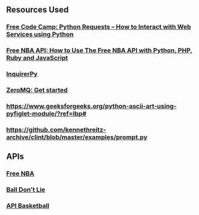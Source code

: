 ## Resources Used

### [Free Code Camp: Python Requests – How to Interact with Web Services using Python ](https://www.freecodecamp.org/news/how-to-interact-with-web-services-using-python/)
### [Free NBA API: How to Use The Free NBA API with Python, PHP, Ruby and JavaScript](https://rapidapi.com/blog/free-nba-api-with-python-php-ruby-and-javascript/)
### [InquirerPy](https://inquirerpy.readthedocs.io/en/latest/)
### [ZeroMQ: Get started](https://zeromq.org/get-started/)
### https://www.geeksforgeeks.org/python-ascii-art-using-pyfiglet-module/?ref=lbp#
### https://github.com/kennethreitz-archive/clint/blob/master/examples/prompt.py
  
## APIs


### [Free NBA](https://rapidapi.com/theapiguy/api/free-nba)

### [Ball Don't Lie](https://app.balldontlie.io/)

### [API Basketball](https://rapidapi.com/api-sports/api/api-basketball)
